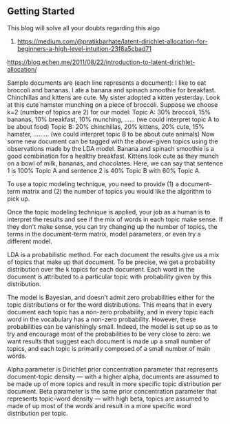 ## Getting Started
This blog will solve all your doubts regarding this algo
1. https://medium.com/@pratikbarhate/latent-dirichlet-allocation-for-beginners-a-high-level-intuition-23f8a5cbad71


https://blog.echen.me/2011/08/22/introduction-to-latent-dirichlet-allocation/

Sample documents are (each line represents a document):
I like to eat broccoli and bananas.
I ate a banana and spinach smoothie for breakfast.
Chinchillas and kittens are cute.
My sister adopted a kitten yesterday.
Look at this cute hamster munching on a piece of broccoli.
Suppose we choose k=2 (number of topics are 2) for our model:
Topic A: 30% broccoli, 15% bananas, 10% breakfast, 10% munching, …… (we could interpret topic A to be about food)
Topic B: 20% chinchillas, 20% kittens, 20% cute, 15% hamster, ……… (we could interpret topic B to be about cute animals)
Now some new document can be tagged with the above-given topics using the observations made by the LDA model.
Banana and spinach smoothie is a good combination for a healthy breakfast.
Kittens look cute as they munch on a bowl of milk, bananas, and chocolates.
Here, we can say that sentence 1 is 100% Topic A and sentence 2 is 40% Topic B with 60% Topic A.



To use a topic modeling technique, you need to provide (1) a document-term matrix and (2) the number of topics you would like the algorithm to pick up.

Once the topic modeling technique is applied, your job as a human is to interpret the results and see if the mix of words in each topic make sense. If they don't make sense, you can try changing up the number of topics, the terms in the document-term matrix, model parameters, or even try a different model.

LDA is a probabilistic method. For each document the results give us a mix of topics that make up that document. To be precise, we get a probability distribution over the k topics for each document. Each word in the document is attributed to a particular topic with probability given by this distribution.


The model is Bayesian, and doesn’t admit zero probabilities either for the topic distributions or for the word distributions. This means that in every document each topic has a non-zero probability, and in every topic each word in the vocabulary has a non-zero probability. However, these probabilities can be vanishingly small. Indeed, the model is set up so as to try and encourage most of the probabilities to be very close to zero: we want results that suggest each document is made up a small number of topics, and each topic is primarily composed of a small number of main words.


Alpha parameter is Dirichlet prior concentration parameter that represents document-topic density — with a higher alpha, documents are assumed to be made up of more topics and result in more specific topic distribution per document.
Beta parameter is the same prior concentration parameter that represents topic-word density — with high beta, topics are assumed to made of up most of the words and result in a more specific word distribution per topic.

